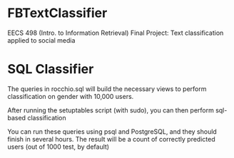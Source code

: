 FBTextClassifier
================

EECS 498 (Intro. to Information Retrieval) Final Project: Text classification applied to social media


SQL Classifier
==============

The queries in rocchio.sql will build the necessary views to perform classification on gender with 10,000 users. 

After running the setuptables script (with sudo), you can then perform sql-based classification

You can run these queries using psql and PostgreSQL, and they should finish in several hours. The result will be a count of correctly predicted users (out of 1000 test, by default)